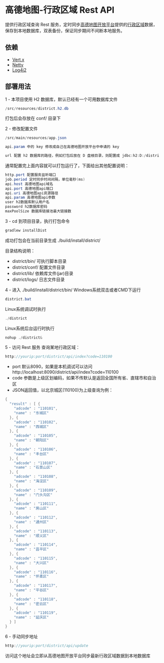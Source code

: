 # 高德地图-行政区域 Rest API
提供行政区域查询 Rest 服务，定时同步[高德地图开放平台](http://lbs.amap.com/)提供的[行政区域](http://lbs.amap.com/api/webservice/guide/api/district)数据，保存到本地数据库，双表备份，保证同步期间不间断本地服务。
## 依赖
* [Vert.x](https://github.com/eclipse/vert.x)
* [Netty](https://github.com/netty/netty)
* [Log4j2](https://github.com/apache/logging-log4j2)

## 部署用法
1 - 本项目使用 H2 数据库，默认已经有一个可用数据库文件
```java
/src/resources/district.h2.db
```
打包后会存放在 conf/ 目录下

2 - 修改配置文件
```java
/src/main/resources/app.json
```
```java
api.param 中的 key 修改成自己在高德地图开放平台中申请的 key

url 配置 h2 数据库的路径，例如打包后放在 D 盘根目录，则配置成 jdbc:h2:D:/district/conf/district;MV_STORE=FALSE;MVCC=FALSE
```
通常配置完上面内容就可以打包运行了，下面给出其他配置说明：
```java
http.port 配置服务监听端口
job.period 定时同步时间间隔，单位毫秒(ms)
api.host 高德地图api域名
api.port 高德地图api端口
api.uri 高德地图api资源路径
api.param 高德地图api参数
user h2数据库默认用户名
password h2数据库密码
maxPoolSize 数据库链接池最大链接数
```

3 - cd 到项目目录，执行打包命令 
```java 
gradlew installDist
```
成功打包会在当前目录生成 ./build/install/district/

目录结构说明：
* district/bin/ 可执行脚本目录
* district/conf/ 配置文件目录
* district/lib/ 依赖库文件(jar)目录
* district/logs/ 日志文件目录

4 - 进入 ./build/install/district/bin/
Windows系统双击或者CMD下运行
```java
district.bat
```
Linux系统调试时执行 
```java 
./district
```
Linux系统后台运行时执行
```java
nohup ./district&
```
5 - 访问 Rest 服务
查询某地行政区域：
```java
http://yourip:port/district/api/index?code=110100
```
* port 默认8090，如果是本机调试可以访问 http://localhost:8090/district/api/index?code=110100
* code 参数是上级区划编码，如果不传默认是返回全国所有省、直辖市和自治区
* JSON返回值，以北京城区(110100)为上级查询为例：
```java
{
  "result" : [ {
    "adcode" : "110101",
    "name" : "东城区"
  }, {
    "adcode" : "110102",
    "name" : "西城区"
  }, {
    "adcode" : "110105",
    "name" : "朝阳区"
  }, {
    "adcode" : "110106",
    "name" : "丰台区"
  }, {
    "adcode" : "110107",
    "name" : "石景山区"
  }, {
    "adcode" : "110108",
    "name" : "海淀区"
  }, {
    "adcode" : "110109",
    "name" : "门头沟区"
  }, {
    "adcode" : "110111",
    "name" : "房山区"
  }, {
    "adcode" : "110112",
    "name" : "通州区"
  }, {
    "adcode" : "110113",
    "name" : "顺义区"
  }, {
    "adcode" : "110114",
    "name" : "昌平区"
  }, {
    "adcode" : "110115",
    "name" : "大兴区"
  }, {
    "adcode" : "110116",
    "name" : "怀柔区"
  }, {
    "adcode" : "110117",
    "name" : "平谷区"
  }, {
    "adcode" : "110118",
    "name" : "密云区"
  }, {
    "adcode" : "110119",
    "name" : "延庆区"
  } ]
}
```
6 - 手动同步地址
```java
http://yourip:port/district/api/update
```
访问这个地址会立即从高德地图开放平台同步最新行政区域数据到本地数据库


